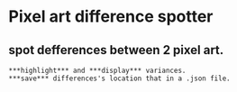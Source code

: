 # Pixel art difference spotter
## spot defferences between 2 pixel art.
    ***highlight*** and ***display*** variances.
    ***save*** differences's location that in a .json file.